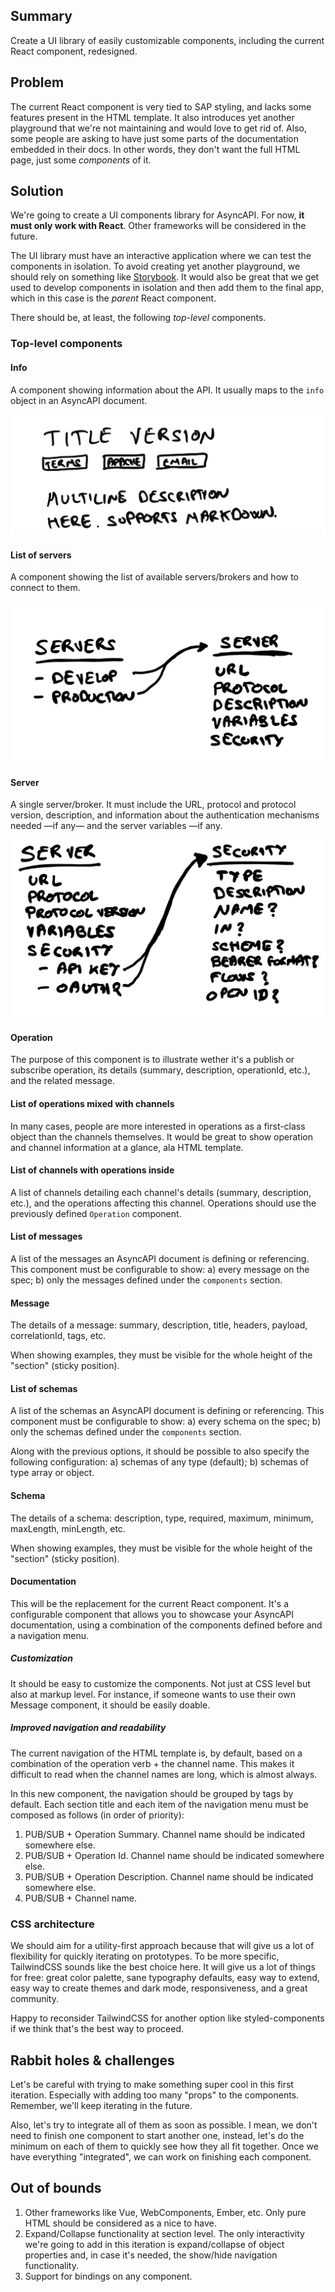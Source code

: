 ## Summary

Create a UI library of easily customizable components, including the current React component, redesigned.

## Problem

The current React component is very tied to SAP styling, and lacks some features present in the HTML template. It also introduces yet another playground that we're not maintaining and would love to get rid of. Also, some people are asking to have just some parts of the documentation embedded in their docs. In other words, they don't want the full HTML page, just some _components_ of it.

## Solution

We're going to create a UI components library for AsyncAPI. For now, **it must only work with React**. Other frameworks will be considered in the future.

The UI library must have an interactive application where we can test the components in isolation. To avoid creating yet another playground, we should rely on something like [Storybook](https://storybook.js.org). It would also be great that we get used to develop components in isolation and then add them to the final app, which in this case is the _parent_ React component.

There should be, at least, the following _top-level_ components.

### Top-level components

#### Info

A component showing information about the API. It usually maps to the `info` object in an AsyncAPI document.

![](ui-library/info.png)

#### List of servers

A component showing the list of available servers/brokers and how to connect to them.

![](ui-library/servers.jpg)

#### Server

A single server/broker. It must include the URL, protocol and protocol version, description, and information about the authentication mechanisms needed —if any— and the server variables —if any.

![](ui-library/server.jpg)

#### Operation

The purpose of this component is to illustrate wether it's a publish or subscribe operation, its details (summary, description, operationId, etc.), and the related message.

#### List of operations mixed with channels

In many cases, people are more interested in operations as a first-class object than the channels themselves. It would be great to show operation and channel information at a glance, ala HTML template.

#### List of channels with operations inside

A list of channels detailing each channel's details (summary, description, etc.), and the operations affecting this channel. Operations should use the previously defined `Operation` component.

#### List of messages

A list of the messages an AsyncAPI document is defining or referencing. This component must be configurable to show: a) every message on the spec; b) only the messages defined under the `components` section.

#### Message

The details of a message: summary, description, title, headers, payload, correlationId, tags, etc.

When showing examples, they must be visible for the whole height of the "section" (sticky position).

#### List of schemas

A list of the schemas an AsyncAPI document is defining or referencing. This component must be configurable to show: a) every schema on the spec; b) only the schemas defined under the `components` section.

Along with the previous options, it should be possible to also specify the following configuration: a) schemas of any type (default); b) schemas of type array or object.

#### Schema

The details of a schema: description, type, required, maximum, minimum, maxLength, minLength, etc.

When showing examples, they must be visible for the whole height of the "section" (sticky position).

#### Documentation

This will be the replacement for the current React component. It's a configurable component that allows you to showcase your AsyncAPI documentation, using a combination of the components defined before and a navigation menu.

##### Customization

It should be easy to customize the components. Not just at CSS level but also at markup level. For instance, if someone wants to use their own Message component, it should be easily doable.

##### Improved navigation and readability

The current navigation of the HTML template is, by default, based on a combination of the operation verb + the channel name. This makes it difficult to read when the channel names are long, which is almost always.

In this new component, the navigation should be grouped by tags by default. Each section title and each item of the navigation menu must be composed as follows (in order of priority):

1. PUB/SUB + Operation Summary. Channel name should be indicated somewhere else.
1. PUB/SUB + Operation Id. Channel name should be indicated somewhere else.
1. PUB/SUB + Operation Description. Channel name should be indicated somewhere else.
1. PUB/SUB + Channel name.

### CSS architecture

We should aim for a utility-first approach because that will give us a lot of flexibility for quickly iterating on prototypes. To be more specific, TailwindCSS sounds like the best choice here. It will give us a lot of things for free: great color palette, sane typography defaults, easy way to extend, easy way to create themes and dark mode, responsiveness, and a great community.

Happy to reconsider TailwindCSS for another option like styled-components if we think that's the best way to proceed.

## Rabbit holes & challenges

Let's be careful with trying to make something super cool in this first iteration. Especially with adding too many "props" to the components. Remember, we'll keep iterating in the future.

Also, let's try to integrate all of them as soon as possible. I mean, we don't need to finish one component to start another one, instead, let's do the minimum on each of them to quickly see how they all fit together. Once we have everything "integrated", we can work on finishing each component.

## Out of bounds

1. Other frameworks like Vue, WebComponents, Ember, etc. Only pure HTML should be considered as a nice to have.
1. Expand/Collapse functionality at section level. The only interactivity we're going to add in this iteration is expand/collapse of object properties and, in case it's needed, the show/hide navigation functionality.
1. Support for bindings on any component.